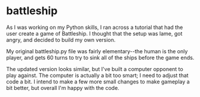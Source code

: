 # battleship
As I was working on my Python skills, I ran across a tutorial that had the user create a game of Battleship. I thought that the setup was lame, got angry, and decided to build my own version.

My original battleship.py file was fairly elementary--the human is the only player, and gets 60 turns to try to sink all of the ships before the game ends.

The updated version looks similar, but I've built a computer opponent to play against. The computer is actually a bit too smart; I need to adjust that code a bit. I intend to make a few more small changes to make gameplay a bit better, but overall I'm happy with the code.
